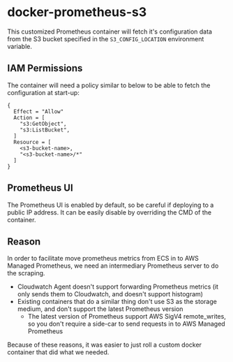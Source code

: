 # docker-prometheus-s3
This customized Prometheus container will fetch it's configuration data from the S3 bucket specified in the `S3_CONFIG_LOCATION` environment variable.

## IAM Permissions
The container will need a policy similar to below to be able to fetch the configuration at start-up:
```hcl
{
  Effect = "Allow"
  Action = [
    "s3:GetObject",
    "s3:ListBucket",
  ]
  Resource = [
    <s3-bucket-name>,
    "<s3-bucket-name>/*"
  ]
}
```

## Prometheus UI
The Prometheus UI is enabled by default, so be careful if deploying to a public IP address. It can be easily disable by overriding the CMD of the container.

## Reason
In order to facilitate move prometheus metrics from ECS in to AWS Managed Prometheus, we need an intermediary Prometheus server to do the scraping.
- Cloudwatch Agent doesn't support forwarding Prometheus metrics (it only sends them to Cloudwatch, and doesn't support histogram)
- Existing containers that do a similar thing don't use S3 as the storage medium, and don't support the latest Prometheus version
  - The latest version of Prometheus support AWS SigV4 remote_writes, so you don't require a side-car to send requests in to AWS Managed Prometheus

Because of these reasons, it was easier to just roll a custom docker container that did what we needed.
